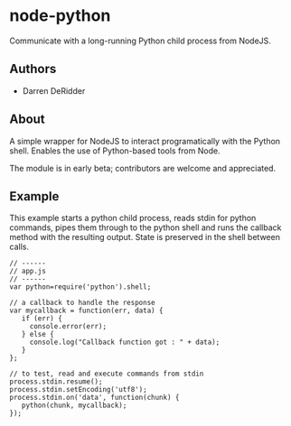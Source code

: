 node-python
===

Communicate with a long-running Python child process from NodeJS.

Authors
---
- Darren DeRidder

About
---
A simple wrapper for NodeJS to interact programatically with the Python shell. Enables the use of Python-based tools from Node.

The module is in early beta; contributors are welcome and appreciated.

Example
---
This example starts a python child process, reads stdin for python commands, pipes them through to the python shell and runs the callback method with the resulting output. State is preserved in the shell between calls.

    // ------
    // app.js
    // ------
    var python=require('python').shell;
    
    // a callback to handle the response
    var mycallback = function(err, data) {
       if (err) {
         console.error(err);
       } else {
         console.log("Callback function got : " + data);
       }
    };
    
    // to test, read and execute commands from stdin
    process.stdin.resume();
    process.stdin.setEncoding('utf8');
    process.stdin.on('data', function(chunk) {
       python(chunk, mycallback);
    });

